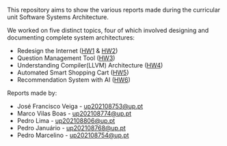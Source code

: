 This repository aims to show the various reports made during the curricular unit Software Systems Architecture.

We worked on five distinct topics, four of which involved designing and documenting complete system architectures:
- Redesign the Internet ([HW1](<HW1 - Design the Internet.pdf>) & [HW2](<HW2 - Design the Internet Part 2.pdf>))
- Question Management Tool ([HW3](<HW3 - Questions Management Tool.pdf>))
- Understanding Compiler(LLVM) Architecture ([HW4](<HW4 - Understand Someone LLVM Architecture.pdf>))
- Automated Smart Shopping Cart ([HW5](<HW5 - Automated Smart Shopping Cart.pdf>))
- Recommendation System with AI ([HW6](<HW6 - AI Patterns for Recommendation Systems.pdf>))

Reports made by:
- José Francisco Veiga - up202108753@up.pt 
- Marco Vilas Boas - up202108774@up.pt 
- Pedro Lima - up202108806@up.pt 
- Pedro Januário - up202108768@up.pt 
- Pedro Marcelino - up202108754@up.pt
